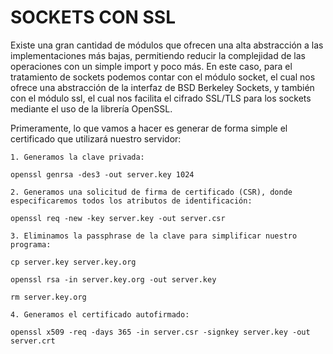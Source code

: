 # SOCKETS CON SSL

Existe una gran cantidad de módulos que ofrecen una alta abstracción a las implementaciones más bajas, permitiendo reducir la complejidad de las operaciones con un simple import y poco más. En este caso, para el tratamiento de sockets podemos contar con el módulo socket, el cual nos ofrece una abstracción de la interfaz de BSD Berkeley Sockets, y también con el módulo ssl, el cual nos facilita el cifrado SSL/TLS para los sockets mediante el uso de la librería OpenSSL.

Primeramente, lo que vamos a hacer es generar de forma simple el certificado que utilizará nuestro servidor:

```
1. Generamos la clave privada:

openssl genrsa -des3 -out server.key 1024

2. Generamos una solicitud de firma de certificado (CSR), donde especificaremos todos los atributos de identificación:

openssl req -new -key server.key -out server.csr

3. Eliminamos la passphrase de la clave para simplificar nuestro programa:

cp server.key server.key.org

openssl rsa -in server.key.org -out server.key

rm server.key.org

4. Generamos el certificado autofirmado:

openssl x509 -req -days 365 -in server.csr -signkey server.key -out server.crt
```


